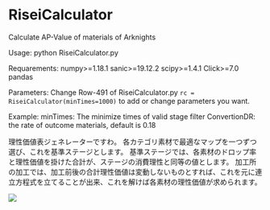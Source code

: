 # RiseiCalculator
Calculate AP-Value of materials of Arknights

Usage:
python RiseiCalculator.py

Requarements:
numpy>=1.18.1
sanic>=19.12.2
scipy>=1.4.1
Click>=7.0
pandas

Parameters:
Change Row-491 of RiseiCalculator.py
`rc = RiseiCalculator(minTimes=1000)`
to add or change parameters you want.

Example:
minTimes: The minimize times of valid stage filter
ConvertionDR: the rate of outcome materials, default is 0.18

理性価値表ジェネレーターですわ。
各カテゴリ素材で最適なマップを一つずつ選び、これを基準ステージとします。
基準ステージでは、各素材のドロップ率と理性価値を掛けた合計が、ステージの消費理性と同等の値とします。
加工所の加工では、加工前後の合計理性価値は変動しないものとすれば、これを元に連立方程式を立てることが出来、これを解けば各素材の理性価値が求められます。

<img src="https://latex.codecogs.com/gif.latex?\AX=Y" />
